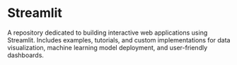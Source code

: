 # Streamlit
A repository dedicated to building interactive web applications using Streamlit. Includes examples, tutorials, and custom implementations for data visualization, machine learning model deployment, and user-friendly dashboards.
